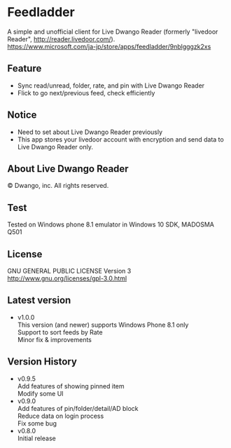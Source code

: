 Feedladder
==========

A simple and unofficial client for Live Dwango Reader (formerly "livedoor Reader", http://reader.livedoor.com/).  
https://www.microsoft.com/ja-jp/store/apps/feedladder/9nblgggzk2xs

Feature
-------
- Sync read/unread, folder, rate, and pin with Live Dwango Reader
- Flick to go next/previous feed, check efficiently

Notice
------
* Need to set about Live Dwango Reader previously
* This app stores your livedoor account with encryption and send data to Live Dwango Reader only.
  
About Live Dwango Reader
------------------------
© Dwango, inc. All rights reserved.

Test
-------
Tested on Windows phone 8.1 emulator in Windows 10 SDK, MADOSMA Q501

License
----------
GNU GENERAL PUBLIC LICENSE Version 3  
http://www.gnu.org/licenses/gpl-3.0.html

Latest version
--------------
* v1.0.0  
  This version (and newer) supports Windows Phone 8.1 only  
  Support to sort feeds by Rate  
  Minor fix & improvements

Version History
---------------
* v0.9.5  
  Add features of showing pinned item  
  Modify some UI
* v0.9.0  
  Add features of pin/folder/detail/AD block  
  Reduce data on login process  
  Fix some bug
* v0.8.0  
  Initial release
